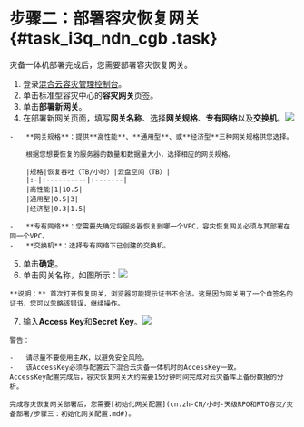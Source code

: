 # 步骤二：部署容灾恢复网关 {#task_i3q_ndn_cgb .task}

灾备一体机部署完成后，您需要部署容灾恢复网关。

1.  登录[混合云容灾管理控制台](https://hdr.console.aliyun.com)。 
2.  单击标准型容灾中心的**容灾网关**页签。 
3.  单击**部署新网关**。 
4.   在部署新网关页面，填写**网关名称**、选择**网关规格**、**专有网络**以及**交换机**。![](http://static-aliyun-doc.oss-cn-hangzhou.aliyuncs.com/assets/img/64162/154469279934190_zh-CN.png)

 
    -   **网关规格**：提供**高性能**、**通用型**、或**经济型**三种网关规格供您选择。

        根据您想要恢复的服务器的数量和数据量大小，选择相应的网关规格。

        |规格|恢复吞吐（TB/小时）|云盘空间（TB）|
        |:-|:----------|:-------|
        |高性能|1|10.5|
        |通用型|0.5|3|
        |经济型|0.3|1.5|

    -   **专有网络**：您需要先确定将服务器恢复到哪一个VPC，容灾恢复网关必须与其部署在同一个VPC。
    -   **交换机**：选择专有网络下已创建的交换机。
5.  单击**确定**。 
6.   单击网关名称，如图所示：![](http://static-aliyun-doc.oss-cn-hangzhou.aliyuncs.com/assets/img/64162/154469280034228_zh-CN.jpg)

 

    **说明：** 首次打开恢复网关，浏览器可能提示证书不合法。这是因为网关用了一个自签名的证书，您可以忽略该错误，继续操作。

7.   输入**Access Key**和**Secret Key**。![](http://static-aliyun-doc.oss-cn-hangzhou.aliyuncs.com/assets/img/64162/154469280034229_zh-CN.jpg)

 

    警告：

    -   请尽量不要使用主AK，以避免安全风险。
    -   该AccessKey必须与配置云下混合云灾备一体机时的AccessKey一致。
    AccessKey配置完成后，容灾恢复网关大约需要15分钟时间完成对云灾备库上备份数据的分析。

    完成容灾恢复网关部署后，您需要[初始化网关配置](cn.zh-CN/小时-天级RPO和RTO容灾/灾备部署/步骤三：初始化网关配置.md#)。


